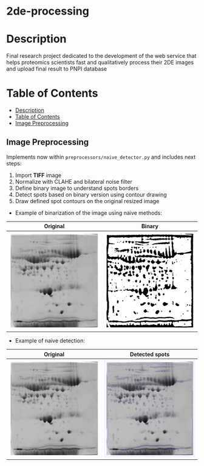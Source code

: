 # 2de-processing

# Description <a name="description"></a>
Final research project dedicated to the development of the web service that helps proteomics scientists fast and qualitatively process their 2DE images and upload final result to PNPI database

# Table of Contents
- [Description](#description)
- [Table of Contents](#table-of-contents)
- [Image Preprocessing](#image-preprocessing)

## Image Preprocessing <a name="image-preprocessing"></a>
Implements now within `preprocessors/naive_detector.py` and includes next steps:

1. Import **TIFF** image
2. Normalize with CLAHE and bilateral noise filter
3. Define binary image to understand spots borders
4. Detect spots based on binary version using contour drawing
5. Draw defined spot contours on the original resized image

- Example of binarization of the image using naive methods:

Original                   |  Binary
:-------------------------:|:-------------------------:
<img src="./files/original_resized.png" width="256px" height="256px">  |  <img src="./files/binary.png" width="256px" height="256px">

- Example of naive detection:

Original                   |  Detected spots
:-------------------------:|:-------------------------:
<img src="./files/original_resized.png" width="256px" height="256px">  |  <img src="./files/Plasma_29_2mg_4-7_12cm_18.08.22_R350_gray_contours(38).png" width="256px" height="256px">
